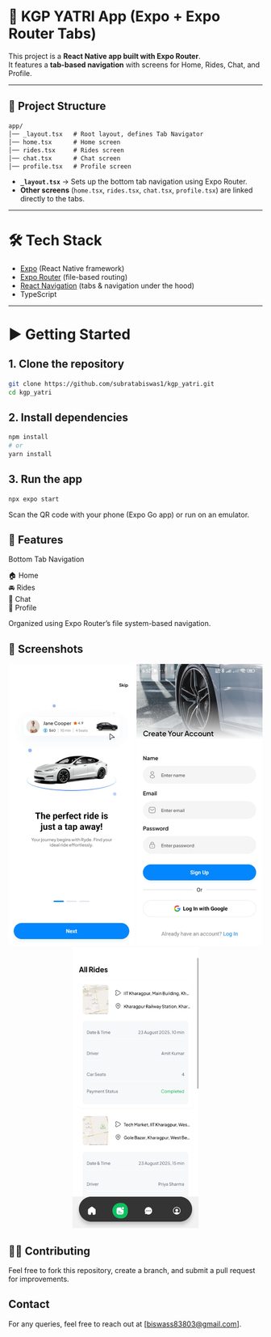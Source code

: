 # 🚖 KGP YATRI App (Expo + Expo Router Tabs)

This project is a **React Native app built with Expo Router**.  
It features a **tab-based navigation** with screens for Home, Rides, Chat, and Profile.  

---

## 📂 Project Structure

```plaintext
app/
│── _layout.tsx   # Root layout, defines Tab Navigator
│── home.tsx      # Home screen
│── rides.tsx     # Rides screen
│── chat.tsx      # Chat screen
│── profile.tsx   # Profile screen
```

- **`_layout.tsx`** → Sets up the bottom tab navigation using Expo Router.  
- **Other screens** (`home.tsx`, `rides.tsx`, `chat.tsx`, `profile.tsx`) are linked directly to the tabs.  

---

# 🛠️ Tech Stack

- [Expo](https://expo.dev/) (React Native framework)  
- [Expo Router](https://expo.github.io/router) (file-based routing)  
- [React Navigation](https://reactnavigation.org/) (tabs & navigation under the hood)  
- TypeScript  

---

# ▶️ Getting Started

## 1. Clone the repository
```bash
git clone https://github.com/subratabiswas1/kgp_yatri.git
cd kgp_yatri
```
## 2. Install dependencies
```bash
npm install
# or
yarn install
```

## 3. Run the app
```bash
npx expo start
```
Scan the QR code with your phone (Expo Go app) or run on an emulator.

## 📱 Features
Bottom Tab Navigation

🏠 Home  
🚘 Rides  
💬 Chat  
👤 Profile  

Organized using Expo Router’s file system-based navigation.


## 📸 Screenshots
<p align="center">
<img src="https://github.com/Akashkittu/kgp_yatri/blob/main/image_2.jpg?raw=true" width="250"/>
<img src="https://github.com/Akashkittu/kgp_yatri/blob/main/_image3.jpg?raw=true" width="250"/> 
<img src="https://github.com/Akashkittu/kgp_yatri/blob/main/image4.jpg?raw=true" width="250"/>
</p>


## 👨‍💻 Contributing

Feel free to fork this repository, create a branch, and submit a pull request for improvements.


## Contact

For any queries, feel free to reach out at [biswass83803@gmail.com].
